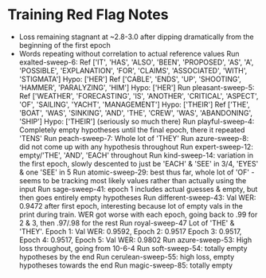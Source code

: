 # Training Red Flag Notes
- Loss remaining stagnant at ~2.8-3.0 after dipping dramatically from the beginning of the first epoch
- Words repeating without correlation to actual reference values
    Run exalted-sweep-6:
        Ref ['IT', 'HAS', 'ALSO', 'BEEN', 'PROPOSED', 'AS', 'A', 'POSSIBLE', 'EXPLANATION', 'FOR', 'CLAIMS', 'ASSOCIATED', 'WITH', 'STIGMATA'] Hypo: ['HER'] Ref ['CABLE', 'ENDS', 'UP', 'SHOOTING', 'HAMMER', 'PARALYZING', 'HIM'] Hypo: ['HER']
    Run pleasant-sweep-5:
        Ref ['WEATHER', 'FORECASTING', 'IS', 'ANOTHER', 'CRITICAL', 'ASPECT', 'OF', 'SAILING', 'YACHT', 'MANAGEMENT'] Hypo: ['THEIR'] Ref ['THE', 'BOAT', 'WAS', 'SINKING', 'AND', 'THE', 'CREW', 'WAS', 'ABANDONING', 'SHIP'] Hypo: ['THEIR'] (seriously so much there)
    Run playful-sweep-4:
        Completely empty hypotheses until the final epoch, there it repeated 'TENS'
    Run peach-sweep-7: 
        Whole lot of 'THEY'
    Run azure-sweep-8: did not come up with any hypothesis throughout
    Run expert-sweep-12: empty/'THE', 'AND', 'EACH' throughout
    Run kind-sweep-14:
        variation in the first epoch, slowly descented to just be 'EACH' & 'SEE' in 3/4, 'EYES' & one 'SEE' in 5
    Run atomic-sweep-29:
        best thus far, whole lot of 'OF' - seems to be tracking most likely values rather than actually using the input 
    Run sage-sweep-41:
        epoch 1 includes actual guesses & empty, but then goes entirely empty hypotheses
    Run different-sweep-43:
        Val WER: 0.9472 after first epoch, interesting because lot of empty vals in the print during train. WER got worse with each epoch, going back to .99 for 2 & 3, then .97/.98 for the rest
    Run royal-sweep-47
        Lot of 'THE' & 'THEY'. Epoch 1: Val WER: 0.9592, Epoch 2: 0.9517 Epoch 3: 0.9517, Epoch 4: 0.9517, Epoch 5: Val WER: 0.9802
    Run azure-sweep-53: 
        High loss throughout, going from 10-6-4
    Run soft-sweep-54:
        totally empty hypotheses by the end
    Run cerulean-sweep-55:
        high loss, empty hypotheses towards the end
    Run magic-sweep-85:
        totally empty